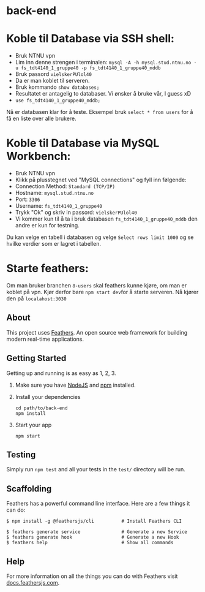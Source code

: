 # back-end

> 

# Koble til Database via SSH shell:
* Bruk NTNU vpn
* Lim inn denne strengen i terminalen: `mysql -A -h mysql.stud.ntnu.no -u fs_tdt4140_1_gruppe40 -p fs_tdt4140_1_gruppe40_mddb`
* Bruk passord `vielskerPUlol40`
* Da er man koblet til serveren.
* Bruk kommando `show databases;`
* Resultatet er antagelig to databaser. Vi ønsker å bruke vår, I guess xD
* `use fs_tdt4140_1_gruppe40_mddb;`

Nå er databasen klar for å teste.
Eksempel bruk `select * from users` for å få en liste over alle brukere.

# Koble til Database via MySQL Workbench:
* Bruk NTNU vpn
* Klikk på plusstegnet ved "MySQL connections" og fyll inn følgende:
* Connection Method: `Standard (TCP/IP)`
* Hostname: `mysql.stud.ntnu.no`
* Port: `3306`
* Username: `fs_tdt4140_1_gruppe40`
* Trykk "Ok" og skriv in passord: `vielskerPUlol40`
* Vi kommer kun til å ta i bruk databasen `fs_tdt4140_1_gruppe40_mddb` den andre er kun for testning. 

Du kan velge en tabell i databasen og velge `Select rows limit 1000` og se hvilke verdier som er lagret i tabellen. 

# Starte feathers:
Om man bruker branchen `8-users` skal feathers kunne kjøre, om man er koblet på vpn. Kjør derfor bare `npm start dev`for å starte serveren. Nå kjører den på `localahost:3030`

## About

This project uses [Feathers](http://feathersjs.com). An open source web framework for building modern real-time applications.

## Getting Started

Getting up and running is as easy as 1, 2, 3.

1. Make sure you have [NodeJS](https://nodejs.org/) and [npm](https://www.npmjs.com/) installed.
2. Install your dependencies

    ```
    cd path/to/back-end
    npm install
    ```

3. Start your app

    ```
    npm start
    ```

## Testing

Simply run `npm test` and all your tests in the `test/` directory will be run.

## Scaffolding

Feathers has a powerful command line interface. Here are a few things it can do:

```
$ npm install -g @feathersjs/cli          # Install Feathers CLI

$ feathers generate service               # Generate a new Service
$ feathers generate hook                  # Generate a new Hook
$ feathers help                           # Show all commands
```

## Help

For more information on all the things you can do with Feathers visit [docs.feathersjs.com](http://docs.feathersjs.com).
